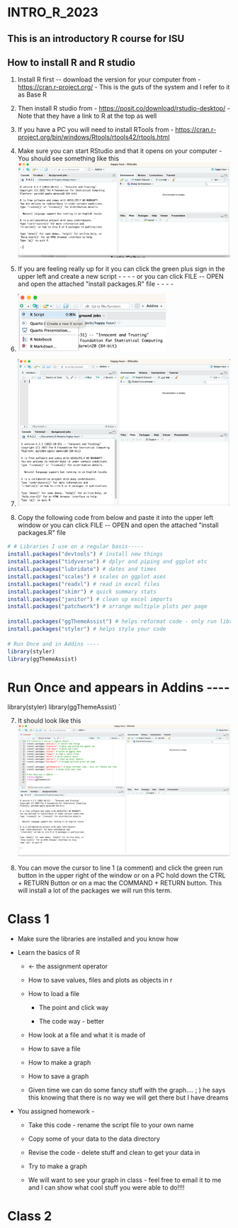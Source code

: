 # INTRO_R\_2023

## This is an introductory R course for ISU

## How to install R and R studio

1.  Install R first -- download the version for your computer from - <https://cran.r-project.org/> - This is the guts of the system and I refer to it as Base R

2.  Then install R studio from - <https://posit.co/download/rstudio-desktop/> - Note that they have a link to R at the top as well

3.  If you have a PC you will need to install RTools from - <https://cran.r-project.org/bin/windows/Rtools/rtools42/rtools.html>

4.  Make sure you can start RStudio and that it opens on your computer - You should see something like this ![](images/fig1.png)

5.  If you are feeling really up for it you can click the green plus sign in the upper left and create a new script - - - - or you can click FILE -- OPEN and open the attached "install packages.R" file - - - -

6.  ![](images/fig2.png)

7.  ![](images/fig3.png)

8.  Copy the following code from below and paste it into the upper left window or you can click FILE -- OPEN and open the attached "install packages.R" file

``` r
# # Libraries I use on a regular basis-----
install.packages("devtools") # install new things
install.packages("tidyverse") # dplyr and piping and ggplot etc
install.packages("lubridate") # dates and times
install.packages("scales") # scales on ggplot ases
install.packages("readxl") # read in excel files
install.packages("skimr") # quick summary stats
install.packages("janitor") # clean up excel imports
install.packages("patchwork") # arrange multiple plots per page

install.packages("ggThemeAssist") # helps reformat code - only run library one time
install.packages("styler") # helps style your code

# Run Once and in Addins ----
library(styler)
library(ggThemeAssist)
```

# Run Once and appears in Addins ----

library(styler) library(ggThemeAssist) \`

7.  It should look like this ![](images/fig4.png)

8.  You can move the cursor to line 1 (a comment) and click the green run button in the upper right of the window or on a PC hold down the CTRL + RETURN Button or on a mac the COMMAND + RETURN button. This will install a lot of the packages we will run this term.

# Class 1

-   Make sure the libraries are installed and you know how

-   Learn the basics of R

    -   \<- the assignment operator

    -   How to save values, files and plots as objects in r

    -   How to load a file

        -   The point and click way

        -   The code way - better

    -   How look at a file and what it is made of

    -   How to save a file

    -   How to make a graph

    -   How to save a graph

    -   Given time we can do some fancy stuff with the graph.... ; ) he says this knowing that there is no way we will get there but I have dreams

-   You assigned homework -

    -   Take this code - rename the script file to your own name

    -   Copy some of your data to the data directory

    -   Revise the code - delete stuff and clean to get your data in 

    -   Try to make a graph

    -   We will want to see your graph in class - feel free to email it to me and I can show what cool stuff you were able to do!!!!

# Class 2
